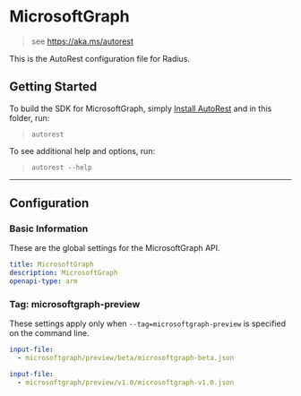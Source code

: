 # MicrosoftGraph

> see https://aka.ms/autorest

This is the AutoRest configuration file for Radius.

## Getting Started

To build the SDK for MicrosoftGraph, simply [Install AutoRest](https://aka.ms/autorest/install) and in this folder, run:

> `autorest`

To see additional help and options, run:

> `autorest --help`

---

## Configuration

### Basic Information

These are the global settings for the MicrosoftGraph API.

``` yaml
title: MicrosoftGraph
description: MicrosoftGraph
openapi-type: arm
```

### Tag: microsoftgraph-preview

These settings apply only when `--tag=microsoftgraph-preview` is specified on the command line.

```yaml $(tag) == 'microsoftgraph-beta'
input-file: 
  - microsoftgraph/preview/beta/microsoftgraph-beta.json
```

```yaml $(tag) == 'microsoftgraph-v1.0'
input-file: 
  - microsoftgraph/preview/v1.0/microsoftgraph-v1.0.json
```
